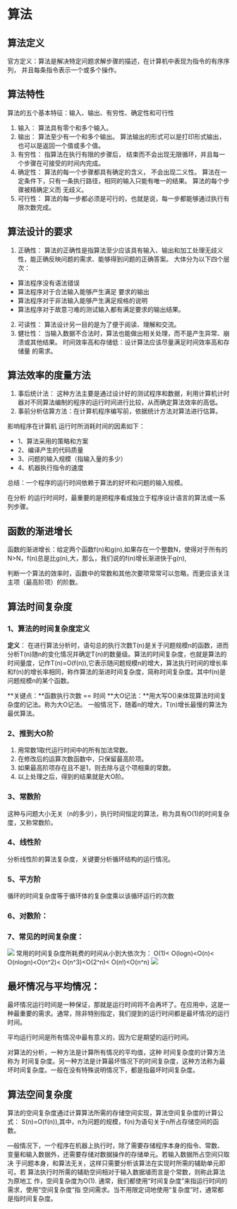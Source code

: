 # 算法

## 算法定义
官方定义：算法是解决特定问题求解步骤的描述，在计算机中表现为指令的有序序列， 并且每条指令表示一个或多个操作。
## 算法特性

算法的五个基本特征：输入、输出、有穷性、确定性和可行性

1. 输入：
        算法具有零个和多个输入。
2. 输出：
        算法至少有一个和多个输出。
	    算法输出的形式可以是打印形式输出，也可以是返回一个值或多个值。
3. 有穷性：
        指算法在执行有限的步骤后， 结束而不会出现无限循环，并且每一个步骤在可接受的时间内完成。
4. 确定性：
        算法的每一个步骤都具有确定的含义， 不会出现二义性。
        算法在一定条件下，只有一条执行路径，相同的输入只能有唯一的结果。
        算法的每个步骤被精确定义而 无歧义。
5. 可行性：
        算法的每一步都必须是可行的，也就是说，每一步都能够通过执行有限次数完成。


## 算法设计的要求
1. 正确性：
		算法的正确性是指算法至少应该具有输入、输出和加工处理无歧义性，能正确反映问题的需求、能够得到问题的正确答案。
		大体分为以下四个层次：
- 算法程序没有语法错误
- 算法程序对于合法输入能够产生满足 要求的输出
- 算法程序对于非法输入能够产生满足规格的说明
- 算法程序对于故意刁难的测试输入都有满足要求的输出结果。


2. 可读性：
		算法设计另一目的是为了便于阅读、理解和交流。
3. 健壮性：
        当输入数据不合法时，算法也能做出相关处理，而不是产生异常、崩溃或其他结果。
        时间效率高和存储低：设计算法应该尽量满足时间效率高和存储量 的需求。

## 算法效率的度量方法
1. 事后统计法：
    这种方法主要是通过设计好的测试程序和数据，利用计算机计时器对不同算法编制的程序的运行时间进行比较，从而确定算法效率的高低。
2. 事前分析估算方法：在计算机程序编写前，依据统计方法对算法进行估算。

影响程序在计算机 运行时所消耗时间的因素如下：
- 1、算法采用的策略和方案
- 2、编译产生的代码质量
- 3、问题的输入规模（指输入量的多少）
- 4、机器执行指令的速度

总结：一个程序的运行时间依赖于算法的好坏和问题的输入规模。
  
在分析 的运行时间时，最重要的是把程序看成独立于程序设计语言的算法或一系列步骤。

## 函数的渐进增长
函数的渐进增长：给定两个函数f(n)和g(n),如果存在一个整数N，使得对于所有的N>N，f(n)总是比g(n),大，那么，我们说的f(n)增长渐进快于g(n),

判断一个算法的效率时，函数中的常数和其他次要项常常可以忽略，而更应该关注主项（最高阶项）的阶数。

## 算法时间复杂度
### 1、算法的时间复杂度定义
**定义**：
在进行算法分析时，语句总的执行次数T(n)是关于问题规模n的函数，进而分析T(n)随n的变化情况并确定T(n)的数量级。算法的时间复杂度，也就是算法的时间量度，记作T(n)=O(f(n)),它表示随问题规模n的增大，算法执行时间的增长率和f(n)的增长率相同，称作算法的渐进时间复杂度，简称时间复杂度。其中f(n)是问题规模n的某个函数。

**关键点：**函数执行次数 == 时间
**大O记法：**用大写O()来体现算法时间复杂度的记法。称为大O记法。
一般情况下，随着n的增大，T(n)增长最慢的算法为最优算法。

### 2、推到大O阶
1. 用常数1取代运行时间中的所有加法常数。
2. 在修改后的运算次数函数中，只保留最高阶项。
3. 如果最高阶项存在且不是1，则去除与这个项相乘的常数。
4. 以上处理之后，得到的结果就是大O阶。

### 3、常数阶
这种与问题大小无关（n的多少），执行时间恒定的算法，称为具有O(1)的时间复杂度，又称常数阶。
### 4、线性阶
分析线性阶的算法复杂度，关键要分析循环结构的运行情况。

### 5、平方阶
 循环的时间复杂度等于循环体的复杂度乘以该循环运行的次数
### 6、对数阶：

### 7、常见的时间复杂度：
![](../images/常见算法时间复杂度.png)
常用的时间复杂度所耗费的时间从小到大依次为：
O(1)< O(logn)<O(n)< O(nlogn)<O(n^2)< O(n^3)<O(2^n)< O(n!)<O(n^n)
![](../images/时间复杂度指数.png)

## 最坏情况与平均情况：
 最坏情况运行时间是一种保证，那就是运行时间将不会再坏了。在应用中，这是一种最重要的需求。通常，除非特别指定，我们提到的运行时间都是最坏情况的运行时间。

平均运行时间是所有情况中最有意义的，因为它是期望的运行时间。

对算法的分析，一种方法是计算所有情况的平均值，这种 时间复杂度的计算方法称为 时间复杂度。另一种方法是计算最坏情况下的时间复杂度，这种方法称为最坏时间复杂度。一般在没有特殊说明情况下，都是指最坏时间复杂度。

## 算法空间复杂度
算法的空间复杂度通过计算算法所需的存储空间实现，算法空间复杂度的计算公式：
S(n)=O(f(n)),其中，n为问题的规模，f(n)为语句关于n所占存储空间的函数。

—般情况下，一个程序在机器上执行时，除了需要存储程序本身的指令、常数、 变量和输入数据外，还需要存储对数据操作的存储单元。若输入数据所占空间只取决 于问题本身，和算法无关，这样只需要分析该算法在实现时所需的辅助单元即可。若 算法执行时所需的辅助空间相对于输入数据埴而言是个常数，则称此算法为原地工 作，空间复杂度为O(1).
通常，我们都使用“时间复杂度”来指运行时间的需求，使用“空间复杂度”指 空间需求。当不用限定词地使用“复杂度”时，通常都是指时间复杂度。
